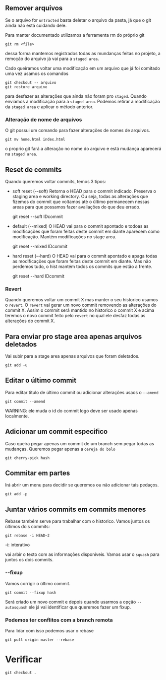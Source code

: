 ## Remover arquivos
Se o arquivo for `untracted` basta deletar o arquivo da pasta, já que o git ainda
não está cuidando dele.

Para manter documentado utilizamos a ferramenta rm do próprio git

    git rm <file>

dessa forma mantemos registrados todas as mundanças feitas no projeto, a 
remoção do arquivo já vai para a `staged area`.

Cado queiramos voltar uma modificação em um arquivo que já foi comitado uma vez
usamos os comandos

    git checkout -- arquivo
    git restore arquivo

para desfazer as alterações que ainda não foram pro `staged`. Quando enviamos 
a modificação para a `staged area`. Podemos retirar a modificação
da `staged area` e aplicar o método anterior.     

### Alteração de nome de arquivos
O git possui um comando para fazer alterações de nomes de arquivos.

    git mv home.html index.html

o proprio git fará a alteração no nome do arquivo e está mudança aparecerá
na `staged area`.


## Reset de commits
Quando queremos voltar commits, temos 3 tipos:

* soft reset (--soft)
Retorna o HEAD para o commit indicado. Preserva o staging area e working directory.
Ou seja, todas as alterações que fizemos do commit que voltamos até o último
permanecem nessas areas para que possamos fazer avaliações do que deu errado.

    git reset --soft IDcommit

* default (--mixed)
O HEAD vai para o commit apontado e todoas as modificações que foram feitas deste
commit em diante aparecem como modificação. Mantém modificações no stage area.

    git reset --mixed IDcommit

* hard reset (--hard)
O HEAD vai para o commit apontado e apaga todas as modificações que foram feitas
deste commit em diante. Mas não perdemos tudo, o hist mantém todos os commits
que estão a frente.

    git reset --hard IDcommit

### Revert
Quando queremos voltar um commit X mas manter o seu historico usamos o `revert`.
O `revert` vai gerar um novo commit removendo as alterações do commit X.
Assim o commit será mantido no historico o commit X e acima teremos o novo commit
feito pelo `revert` no qual ele desfaz todas as alterações do commit X.


## Para enviar pro stage area apenas arquivos deletados
Vai subir para a stage area apenas arquivos que foram deletados.

    git add -u

## Editar o último commit
Para editar titulo de último commit ou adicionar alterações usaos o `--amend`

    git commit --amend

WARNING: ele muda o id do commit logo deve ser usado apenas localmente.

## Adicionar um commit especifico
Caso queira pegar apenas um commit de um branch sem pegar todas as mudanças. 
Queremos pegar apenas a `cereja do bolo`

    git cherry-pick hash


## Commitar em partes
Irá abrir um menu para decidir se queremos ou não adicionar tais pedaços.

    git add -p

## Juntar vários commits em commits menores
Rebase também serve para trabalhar com o historico. 
Vamos juntos os últimos dois commits:

    git rebase -i HEAD~2

-i: interativo

vai arbir o texto com as informações disponíveis. Vamos usar o `squash` para 
juntos os dois commits.

### --fixup
Vamos corrigir o último commit.

    git commit --fixup hash

Será criado um novo commit e depois quando usarmos a opção `--autosquash` ele 
já vai identificar que queremos fazer um fixup.

### Podemos ter conflitos com a branch remota
Para lidar com isso podemos usar o rebase
    
    git pull origin master --rebase

# Verificar 

    git checkout .
